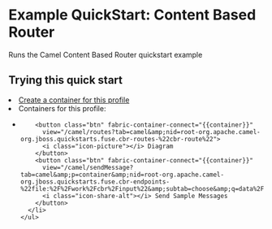 # Example QuickStart: Content Based Router

Runs the Camel Content Based Router quickstart example

## Trying this quick start

<div fabric-containers="containers" profile="{{profileId}}">
  <li>
    <a class="btn" href="#/fabric/containers/createContainer?profileIds={{profileId}}"><i class="icon-plus"></i> Create a container for this profile</a>
  </li>
  <li>
    Containers for this profile:
    <ul>
      <li ng-repeat="container in containers">
        <span fabric-container-link="{{container}}"/>

        <button class="btn" fabric-container-connect="{{container}}"
          view="/camel/routes?tab=camel&amp;nid=root-org.apache.camel-org.jboss.quickstarts.fuse.cbr-routes-%22cbr-route%22">
          <i class="icon-picture"></i> Diagram
        </button>
        <button class="btn" fabric-container-connect="{{container}}"
          view="/camel/sendMessage?tab=camel&amp;p=container&amp;nid=root-org.apache.camel-org.jboss.quickstarts.fuse.cbr-endpoints-%22file:%2F%2Fwork%2Fcbr%2Finput%22&amp;subtab=choose&amp;q=data%2F">
          <i class="icon-share-alt"></i> Send Sample Messages
        </button>
      </li>
    </ul>
  </li>
</div>

